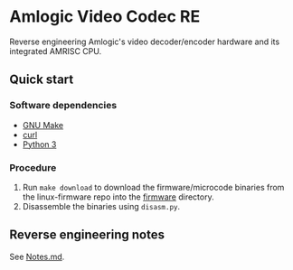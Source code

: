 # Amlogic Video Codec RE

Reverse engineering Amlogic's video decoder/encoder hardware and its integrated
AMRISC CPU.


## Quick start


### Software dependencies

* [GNU Make](https://www.gnu.org/software/make/)
* [curl](https://curl.se/)
* [Python 3](https://www.python.org/)


### Procedure

1. Run `make download` to download the firmware/microcode binaries from the
   linux-firmware repo into the [firmware](firmware) directory.
2. Disassemble the binaries using `disasm.py`.


## Reverse engineering notes

See [Notes.md](Notes.md).
